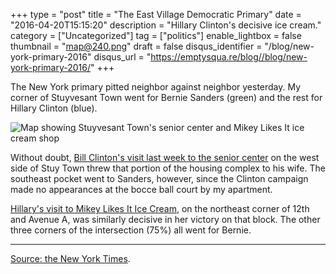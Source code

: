+++
type = "post"
title = "The East Village Democratic Primary"
date = "2016-04-20T15:15:20"
description = "Hillary Clinton's decisive ice cream."
category = ["Uncategorized"]
tag = ["politics"]
enable_lightbox = false
thumbnail = "map@240.png"
draft = false
disqus_identifier = "/blog/new-york-primary-2016"
disqus_url = "https://emptysqua.re/blog//blog/new-york-primary-2016/"
+++

<p>The New York primary pitted neighbor against neighbor yesterday. My corner of Stuyvesant Town went for Bernie Sanders (green) and the rest for Hillary Clinton (blue).</p>
<p><img alt="Map showing Stuyvesant Town's senior center and Mikey Likes It ice cream shop" src="map.png" /></p>
<p>Without doubt, <a href="https://town-village.com/2016/04/12/former-president-clinton-visits-stuy-town/">Bill Clinton's visit last week to the senior center</a> on the west side of Stuy Town threw that portion of the housing complex to his wife. The southeast pocket went to Sanders, however, since the Clinton campaign made no appearances at the bocce ball court by my apartment.</p>
<p><a href="http://www.eater.com/2016/4/18/11455030/hillary-clinton-mikey-likes-it-ice-cream">Hillary's visit to Mikey Likes It Ice Cream</a>, on the northeast corner of 12th and Avenue A, was similarly decisive in her victory on that block. The other three corners of the intersection (75%) all went for Bernie.</p>
<hr />
<p><a href="http://www.nytimes.com/interactive/2016/04/19/us/elections/new-york-city-democratic-primary-results.html">Source: the New York Times</a>.</p>
